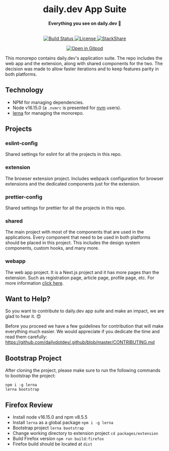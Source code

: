 <div align="center">
  <h1>daily.dev App Suite</h1>
  <strong>Everything you see on daily.dev 👀</strong>
</div>
<br>
<p align="center">
  <a href="https://circleci.com/gh/dailydotdev/apps">
    <img src="https://img.shields.io/circleci/build/github/dailydotdev/apps/master.svg" alt="Build Status">
  </a>
  <a href="https://github.com/dailydotdev/apps/blob/master/LICENSE">
    <img src="https://img.shields.io/github/license/dailydotdev/apps.svg" alt="License">
  </a>
  <a href="https://stackshare.io/daily/daily">
    <img src="http://img.shields.io/badge/tech-stack-0690fa.svg?style=flat" alt="StackShare">
  </a>
</p>

<p align="center">
  <a href="https://gitpod.io/#https://github.com/dailydotdev/apps/">
    <img src="https://gitpod.io/button/open-in-gitpod.svg" alt="Open in Gitpod">
  </a>
</p>

This monorepo contains daily.dev's application suite. The repo includes the web app and the extension, along with shared components for the two.
The decision was made to allow faster iterations and to keep features parity in both platforms.

## Technology

* NPM for managing dependencies.
* Node v16.15.0 (a `.nvmrc` is presented for [nvm](https://github.com/nvm-sh/nvm) users).
* [lerna](https://github.com/lerna/lerna) for managing the monorepo.

## Projects

### eslint-config

Shared settings for eslint for all the projects in this repo.

### extension

The browser extension project. Includes webpack configuration for browser extensions and the dedicated components just for the extension.

### prettier-config

Shared settings for prettier for all the projects in this repo.

### shared

The main project with most of the components that are used in the applications. Every component that need to be used in both platforms should be placed in this project. This includes the design system components, custom hooks, and many more.

### webapp

The web app project. It is a Next.js project and it has more pages than the extension. Such as registration page, article page, profile page, etc.
For more information [click here](https://github.com/dailydotdev/apps/tree/master/packages/webapp).


## Want to Help?

So you want to contribute to daily.dev app suite and make an impact, we are glad to hear it. :heart_eyes:

Before you proceed we have a few guidelines for contribution that will make everything much easier.
We would appreciate if you dedicate the time and read them carefully:
https://github.com/dailydotdev/.github/blob/master/CONTRIBUTING.md

## Bootstrap Project

After cloning the project, please make sure to run the following commands to bootstrap the project:
```
npm i -g lerna
lerna bootstrap
```

## Firefox Review

* Install node v16.15.0 and npm v8.5.5
* Install `lerna` as a global package `npm i -g lerna` 
* Bootstrap project `lerna bootstrap`
* Change working directory to extension project `cd packages/extension`
* Build Firefox version `npm run build:firefox`
* Firefox build should be located at `dist`
